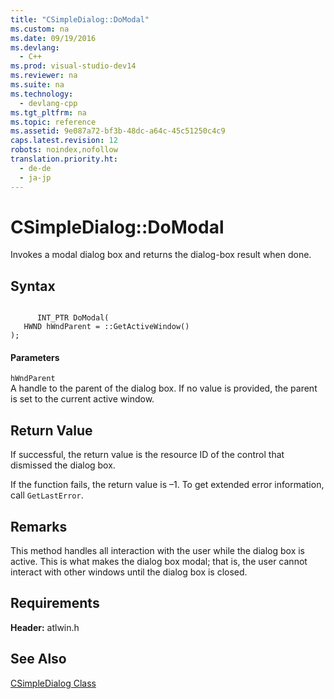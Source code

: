 ```yaml
---
title: "CSimpleDialog::DoModal"
ms.custom: na
ms.date: 09/19/2016
ms.devlang: 
  - C++
ms.prod: visual-studio-dev14
ms.reviewer: na
ms.suite: na
ms.technology: 
  - devlang-cpp
ms.tgt_pltfrm: na
ms.topic: reference
ms.assetid: 9e087a72-bf3b-48dc-a64c-45c51250c4c9
caps.latest.revision: 12
robots: noindex,nofollow
translation.priority.ht: 
  - de-de
  - ja-jp
---
```

# CSimpleDialog::DoModal
Invokes a modal dialog box and returns the dialog-box result when done.  
  
## Syntax  
  
```  
  
      INT_PTR DoModal(  
   HWND hWndParent = ::GetActiveWindow()   
);  
```  
  
#### Parameters  
 `hWndParent`  
 A handle to the parent of the dialog box. If no value is provided, the parent is set to the current active window.  
  
## Return Value  
 If successful, the return value is the resource ID of the control that dismissed the dialog box.  
  
 If the function fails, the return value is –1. To get extended error information, call `GetLastError`.  
  
## Remarks  
 This method handles all interaction with the user while the dialog box is active. This is what makes the dialog box modal; that is, the user cannot interact with other windows until the dialog box is closed.  
  
## Requirements  
 **Header:** atlwin.h  
  
## See Also  
 [CSimpleDialog Class](../vs140/CSimpleDialog-Class.md)